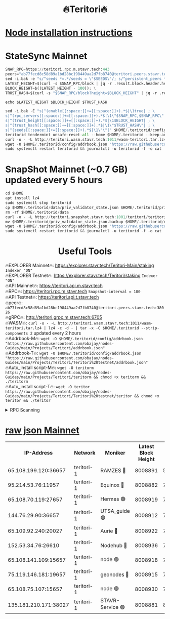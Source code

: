 <h1 align="center"> 🔥Teritori🔥</h1>


[Node installation instructions](https://github.com/obajay/nodes-Guides/tree/main/Projects/Teritori)
=

# StateSync Mainnet
```python
SNAP_RPC=https://teritori.rpc.m.stavr.tech:443
peers="ab77fecd8c58d89a1bd28bc198449aa2d7fb8740@teritori.peers.stavr.tech:38026"
sed -i.bak -e "s/^seeds *=.*/seeds = \"$SEEDS\"/; s/^persistent_peers *=.*/persistent_peers = \"$PEERS\"/" $HOME/.teritorid/config/config.toml
LATEST_HEIGHT=$(curl -s $SNAP_RPC/block | jq -r .result.block.header.height); \
BLOCK_HEIGHT=$((LATEST_HEIGHT - 100)); \
TRUST_HASH=$(curl -s "$SNAP_RPC/block?height=$BLOCK_HEIGHT" | jq -r .result.block_id.hash)

echo $LATEST_HEIGHT $BLOCK_HEIGHT $TRUST_HASH

sed -i.bak -E "s|^(enable[[:space:]]+=[[:space:]]+).*$|\1true| ; \
s|^(rpc_servers[[:space:]]+=[[:space:]]+).*$|\1\"$SNAP_RPC,$SNAP_RPC\"| ; \
s|^(trust_height[[:space:]]+=[[:space:]]+).*$|\1$BLOCK_HEIGHT| ; \
s|^(trust_hash[[:space:]]+=[[:space:]]+).*$|\1\"$TRUST_HASH\"| ; \
s|^(seeds[[:space:]]+=[[:space:]]+).*$|\1\"\"|" $HOME/.teritorid/config/config.toml
teritorid tendermint unsafe-reset-all --home $HOME/.teritorid --keep-addr-book
curl -o - -L http://teritori.wasm.stavr.tech:1011/wasm-teritori.tar.lz4 | lz4 -c -d - | tar -x -C $HOME/.teritorid --strip-components 2
wget -O $HOME/.teritorid/config/addrbook.json "https://raw.githubusercontent.com/obajay/nodes-Guides/main/Projects/Teritori/addrbook.json"
sudo systemctl restart teritorid && journalctl -u teritorid -f -o cat
```

# SnapShot Mainnet (~0.7 GB) updated every 5 hours
```python
cd $HOME
apt install lz4
sudo systemctl stop teritorid
cp $HOME/.teritorid/data/priv_validator_state.json $HOME/.teritorid/priv_validator_state.json.backup
rm -rf $HOME/.teritorid/data
curl -o - -L http://teritori.snapshot.stavr.tech:1001/teritori/teritori-snap.tar.lz4 | lz4 -c -d - | tar -x -C $HOME/.teritorid --strip-components 2
mv $HOME/.teritorid/priv_validator_state.json.backup $HOME/.teritorid/data/priv_validator_state.json
wget -O $HOME/.teritorid/config/addrbook.json "https://raw.githubusercontent.com/obajay/nodes-Guides/main/Projects/Teritori/addrbook.json"
sudo systemctl restart teritorid && journalctl -u teritorid -f -o cat
```
 <h1 align="center"> Useful Tools</h1>

🔥EXPLORER Mainnet🔥:      https://explorer.stavr.tech/Teritori-Main/staking      `Indexer "ON"` \
🔥EXPLORER Testnet🔥:        https://explorer.stavr.tech/Teritori/staking            `Indexer "ON"` \
🔥API Mainnet🔥:                   https://teritori.api.m.stavr.tech \
🔥RPC🔥:                                   https://teritori.rpc.m.stavr.tech                         `Snapshot-interval = 100` \
🔥API Testnet🔥:                     https://teritori.api.t.stavr.tech \
🔥peer🔥:                     `ab77fecd8c58d89a1bd28bc198449aa2d7fb8740@teritori.peers.stavr.tech:38026` \
🔥gRPC🔥:                                http://teritori.grpc.m.stavr.tech:6705 \
🔥WASM🔥: ```curl -o - -L http://teritori.wasm.stavr.tech:1011/wasm-teritori.tar.lz4 | lz4 -c -d - | tar -x -C $HOME/.teritorid --strip-components 2``` updated every 2 hours \
🔥Addrbook-M🔥:    ```wget -O $HOME/.teritorid/config/addrbook.json "https://raw.githubusercontent.com/obajay/nodes-Guides/main/Projects/Teritori/addrbook.json"``` \
🔥Addrbook-T🔥:    ```wget -O $HOME/.teritorid/config/addrbook.json "https://raw.githubusercontent.com/obajay/nodes-Guides/main/Projects/Teritori/Teritori%20testnet/addrbook.json"``` \
🔥Auto_install script-M🔥: ```wget -O teritorm https://raw.githubusercontent.com/obajay/nodes-Guides/main/Projects/Teritori/teritorm && chmod +x teritorm && ./teritorm``` \
🔥Auto_install script-T🔥: ```wget -O teritor https://raw.githubusercontent.com/obajay/nodes-Guides/main/Projects/Teritori/Teritori%20testnet/teritor && chmod +x teritor && ./teritor```

<details>
<summary>RPC Scanning</summary>

<h2 align="center"> We scan nodes in real time every 4 hours. And we provide the final result of RPC endpoints.
We cannot influence the operation of these nodes in any way. </h2>


```python
If Voting Power is higher than 0 --> then the Node is a validator of the network and may be subject to attack and be a potential threat to the chain.
```
```python
We marked such validators with a red symbol
```

</details>

[raw json Mainnet](https://rpc-check.teritorim.stavr.tech/teritorim/rpc-teritorim-result.json)
=



<table><tr><th>IP-Address</th><th>Network</th><th>Moniker</th><th>Latest Block Height</th><th>Earliest Block Height</th><th>Catching Up</th><th>Tx Index</th><th>Voting Power</th><th>Scan Time</th></tr><tr><td>65.108.199.120:36657</td><td>teritori-1</td><td>RAMZES 🔴</td><td>8008891</td><td>5996001</td><td>False</td><td>on</td><td>787918</td><td>2024-03-24T10:19:38.617033090UTC</td></tr><tr><td>95.214.53.76:11957</td><td>teritori-1</td><td>Equinox 🔴</td><td>8008882</td><td>7203180</td><td>False</td><td>on</td><td>1543464</td><td>2024-03-24T10:18:50.928741537UTC</td></tr><tr><td>65.108.70.119:27657</td><td>teritori-1</td><td>Hermes 🟢</td><td>8008919</td><td>7203180</td><td>False</td><td>on</td><td>0</td><td>2024-03-24T10:22:22.572967444UTC</td></tr><tr><td>144.76.29.90:36657</td><td>teritori-1</td><td>UTSA_guide 🟢</td><td>8008912</td><td>7208001</td><td>False</td><td>on</td><td>0</td><td>2024-03-24T10:21:41.601493148UTC</td></tr><tr><td>65.109.92.240:20027</td><td>teritori-1</td><td>Aurie 🔴</td><td>8008922</td><td>7568001</td><td>False</td><td>on</td><td>119310</td><td>2024-03-24T10:22:37.259866740UTC</td></tr><tr><td>152.53.34.76:26610</td><td>teritori-1</td><td>Nodehub 🔴</td><td>8008936</td><td>7580883</td><td>False</td><td>on</td><td>65696</td><td>2024-03-24T10:23:59.507529784UTC</td></tr><tr><td>65.108.141.109:15657</td><td>teritori-1</td><td>node 🟢</td><td>8008918</td><td>7714496</td><td>False</td><td>on</td><td>0</td><td>2024-03-24T10:22:15.467246333UTC</td></tr><tr><td>75.119.146.181:19657</td><td>teritori-1</td><td>geonodes 🔴</td><td>8008915</td><td>7747478</td><td>False</td><td>on</td><td>37624</td><td>2024-03-24T10:21:58.558738454UTC</td></tr><tr><td>65.108.75.107:15657</td><td>teritori-1</td><td>node 🟢</td><td>8008930</td><td>7995732</td><td>False</td><td>on</td><td>0</td><td>2024-03-24T10:23:25.823473575UTC</td></tr><tr><td>135.181.210.171:38027</td><td>teritori-1</td><td>STAVR-Service 🟢</td><td>8008881</td><td>8008001</td><td>False</td><td>on</td><td>0</td><td>2024-03-24T10:18:42.415068497UTC</td></tr></table>

